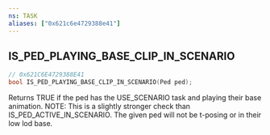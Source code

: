 ```yaml
---
ns: TASK
aliases: ["0x621c6e4729388e41"]
---
```

## IS_PED_PLAYING_BASE_CLIP_IN_SCENARIO

```c
// 0x621C6E4729388E41
bool IS_PED_PLAYING_BASE_CLIP_IN_SCENARIO(Ped ped);
```

Returns TRUE if the ped has the USE_SCENARIO task and playing their base animation. NOTE: This is a slightly stronger check than IS_PED_ACTIVE_IN_SCENARIO. The given ped will not be t-posing or in their low lod base.

